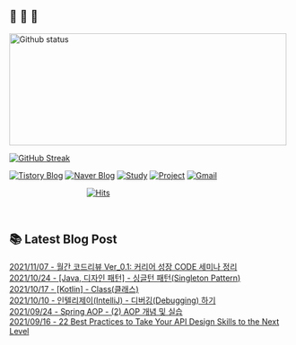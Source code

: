  ## 🐔 🐝 🐜

<div>
  
  <img width="494" height="200" alt="Github status" src="https://github-readme-stats.vercel.app/api?username=JuHyun419&count_private=true&theme=radical">
  
  [![GitHub Streak](https://github-readme-streak-stats.herokuapp.com/?user=JuHyun419&theme=dark)](https://github.com/JuHyun419)
  
</div>  

<div>
  
  [![Tistory Blog](http://img.shields.io/badge/-Tistory%20Blog-blue?style=flat&logo=Blogger&link=https://zzang9ha.tistory.com/)](https://zzang9ha.tistory.com/) 
  [![Naver Blog](http://img.shields.io/badge/-Naver%20Blog-green?style=flat&logo=Blogger&link=https://blog.naver.com/zzang9ha)](https://blog.naver.com/zzang9ha) 
  [![Study](http://img.shields.io/badge/-Study%20-655ced?style=flat&logo=github&link=https://github.com/JuHyun419/study)](https://github.com/JuHyun419/study) 
  [![Project](http://img.shields.io/badge/-Project-ff69b4?style=flat&logo=github&link=https://github.com/jh-project-repo)](https://github.com/jh-project-repo) 
  [![Gmail](http://img.shields.io/badge/Gmail-important?style=flat&logo=Gmail&link=mailto:zzang9haha@gmail.com)](mailto:zzang9haha@gmail.com) 

</div>

<div>
 
&nbsp;&nbsp;&nbsp;&nbsp;&nbsp;&nbsp;&nbsp;&nbsp;&nbsp;&nbsp;&nbsp;&nbsp;&nbsp;&nbsp;&nbsp;&nbsp;&nbsp;&nbsp;&nbsp;&nbsp;&nbsp;&nbsp;&nbsp;&nbsp;&nbsp;&nbsp;&nbsp;&nbsp;&nbsp;&nbsp;&nbsp;&nbsp;&nbsp;&nbsp; [![Hits](https://hits.seeyoufarm.com/api/count/incr/badge.svg?url=https%3A%2F%2Fgithub.com%2FJuHyun419&count_bg=%2379C83D&title_bg=%23555555&icon=&icon_color=%23E7E7E7&title=hits&edge_flat=false)](https://hits.seeyoufarm.com)
 
</div>
 
<br>
 
## 📚 Latest Blog Post

[2021/11/07 - 월간  코드리뷰 Ver_0.1: 커리어 성장 CODE 세미나 정리](https://zzang9ha.tistory.com/393) <br/>
[2021/10/24 - [Java, 디자인 패턴] - 싱글턴 패턴(Singleton Pattern)](https://zzang9ha.tistory.com/392) <br/>
[2021/10/17 - [Kotlin] - Class(클래스)](https://zzang9ha.tistory.com/391) <br/>
[2021/10/10 - 인텔리제이(IntelliJ) - 디버깅(Debugging) 하기](https://zzang9ha.tistory.com/390) <br/>
[2021/09/24 - Spring AOP - (2) AOP 개념 및 실습](https://zzang9ha.tistory.com/389) <br/>
[2021/09/16 - 22 Best Practices to Take Your API Design Skills to the Next Level](https://zzang9ha.tistory.com/388) <br/>
